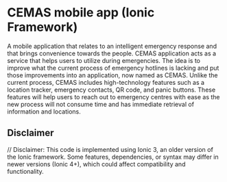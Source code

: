 # CEMAS mobile app (Ionic Framework)
A mobile application that relates to an intelligent emergency response and that brings convenience towards the people. CEMAS application acts as a service that helps users to utilize during emergencies. The idea is to improve what the current process of emergency hotlines is lacking and put those improvements into an application, now named as CEMAS. Unlike the current process, CEMAS includes high-technology features such as a location tracker, emergency contacts, QR code, and panic buttons. These features will help users to reach out to emergency centres with ease as the new process will not consume time and has immediate retrieval of information and locations.

## Disclaimer
// Disclaimer: This code is implemented using Ionic 3, an older version of the Ionic framework. Some features, dependencies, or syntax may differ in newer versions (Ionic 4+), which could affect compatibility and functionality.
